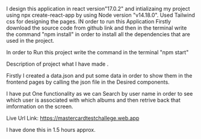 I design this application in react version"17.0.2"  and intializaing my project using npx create-react-app by using Node version "v14.18.0".
Used Tailwind css  for designing the pages. 
IN order to run this Application Firstly download the source code from github link and then in the terminal write the command "npm install" in order to install all the dependencies that are used in the project. 

In order to Run this project write the command in the terminal "npm start"


Description of project what I have made .

Firstly I created a data.json and put some data in order to show them in the frontend pages by calling the json file in the Desired components.

I have put One functionality as we can Search by user name in order to see which user is associated with which albums and then retrive back that imformation on the screen.

Live Url Link:
https://mastercardtestchallege.web.app

I have done this in 1.5 hours approx.